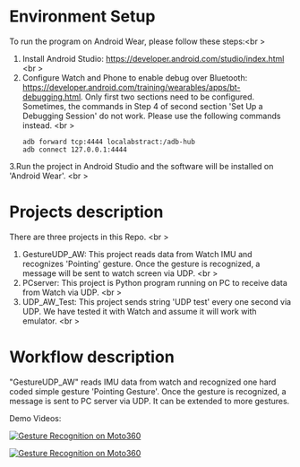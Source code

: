# Environment Setup

To run the program on Android Wear, please follow these steps:<br \>
1. Install Android Studio: https://developer.android.com/studio/index.html <br \>
2. Configure Watch and Phone to enable debug over Bluetooth: https://developer.android.com/training/wearables/apps/bt-debugging.html. Only first two sections need to be configured. Sometimes, the commands in Step 4 of second section 'Set Up a Debugging Session' do not work. Please use the following commands instead. <br \>
   ```
   adb forward tcp:4444 localabstract:/adb-hub
   adb connect 127.0.0.1:4444
   ```
   
3.Run the project in Android Studio and the software will be installed on 'Android Wear'. <br \>

# Projects description

There are three projects in this Repo. <br \>
1. GestureUDP_AW: This project reads data from Watch IMU and recognizes 'Pointing' gesture. Once the gesture is recognized, a message
will be sent to watch screen via UDP. <br \>
2. PCserver: This project is Python program running on PC to receive data from Watch via UDP. <br \>
3. UDP_AW_Test: This project sends string 'UDP test' every one second via UDP. We have tested it with Watch and assume it will work with 
emulator. <br \>

# Workflow description

"GestureUDP_AW" reads IMU data from watch and recognized one hard coded simple gesture 'Pointing Gesture'. Once the gesture is recognized, a message is sent to PC server via UDP. It can be extended to more gestures.

Demo Videos:

[![Gesture Recognition on Moto360](http://img.youtube.com/vi/EyYFwvkQLa4/0.jpg)](https://youtu.be/EyYFwvkQLa4)

[![Gesture Recognition on Moto360](http://img.youtube.com/vi/eKEwGsCz7Ho/0.jpg)](https://youtu.be/eKEwGsCz7Ho)
